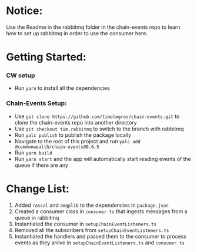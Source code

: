# Notice:
Use the Readme in the rabbitmq folder in the chain-events repo to learn how to set up rabbitmq
in order to use the consumer here.

# Getting Started:

### CW setup
- Run `yarn` to install all the dependencies

### Chain-Events Setup:
- Use `git clone https://github.com/timolegros/chain-events.git` to clone the chain-events repo into another directory
- Use `git checkout tim.rabbitmq` to switch to the branch with rabbitmq
- Run `yalc publish` to publish the package locally
- Navigate to the root of this project and run `yalc add @commonwealth/chain-events@0.6.5`
- Run `yarn build`
- Run `yarn start` and the app will automatically start reading events of the queue if there are any

# Change List:
1. Added `rascal` and `amqplib` to the dependencies in `package.json`
1. Created a consumer class in `consumer.ts` that ingests messages from a queue in rabbitmq
2. Instantiated the consumer in `setupChainEventListeners.ts`
3. Removed all the subscribers from `setupChainEventListeners.ts`
4. Instantiated the handlers and passed them to the consumer to process events as they arrive in 
   `setupChainEventListeners.ts` and `consumer.ts`
